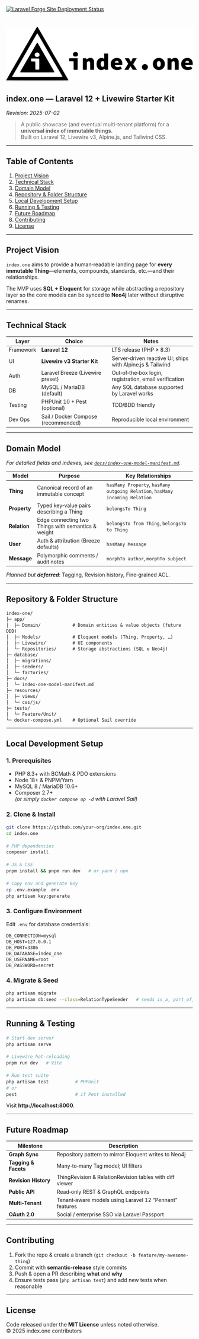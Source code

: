[![Laravel Forge Site Deployment Status](https://img.shields.io/endpoint?url=https%3A%2F%2Fforge.laravel.com%2Fsite-badges%2F53949abd-a003-47ea-8abe-86c312a2b554%3Flabel%3D1%26commit%3D1&style=flat-square)](https://forge.laravel.com/servers/863298/sites/2542382)

# ![index](public/index-one-h.svg)

## index.one — Laravel 12 + Livewire Starter Kit  
_Revision: 2025-07-02_

> A public showcase (and eventual multi-tenant platform) for a **universal index of immutable things**.  
> Built on Laravel 12, Livewire v3, Alpine.js, and Tailwind CSS.

---

## Table of Contents
1. [Project Vision](#project-vision)  
2. [Technical Stack](#technical-stack)  
3. [Domain Model](#domain-model)  
4. [Repository & Folder Structure](#repository--folder-structure)  
5. [Local Development Setup](#local-development-setup)  
6. [Running & Testing](#running--testing)  
7. [Future Roadmap](#future-roadmap)  
8. [Contributing](#contributing)  
9. [License](#license)  

---

## Project Vision
`index.one` aims to provide a human‑readable landing page for **every immutable Thing**—elements, compounds, standards, etc.—and their relationships.  

The MVP uses **SQL + Eloquent** for storage while abstracting a repository layer so the core models can be synced to **Neo4j** later without disruptive renames.

---

## Technical Stack

| Layer | Choice | Notes |
|-------|--------|-------|
| Framework | **Laravel 12** | LTS release (PHP ≥ 8.3) |
| UI | **Livewire v3 Starter Kit** | Server‑driven reactive UI; ships with Alpine.js & Tailwind |
| Auth | Laravel Breeze (Livewire preset) | Out‑of‑the‑box login, registration, email verification |
| DB | MySQL / MariaDB (default) | Any SQL database supported by Laravel works |
| Testing | PHPUnit 10 + Pest (optional) | TDD/BDD friendly |
| Dev Ops | Sail / Docker Compose (recommended) | Reproducible local environment |

---

## Domain Model

_For detailed fields and indexes, see [`docs/index-one-model-manifest.md`](docs/index-one-model-manifest.md)._

| Model | Purpose | Key Relationships |
|-------|---------|-------------------|
| **Thing** | Canonical record of an immutable concept | `hasMany Property`, `hasMany outgoing Relation`, `hasMany incoming Relation` |
| **Property** | Typed key‑value pairs describing a Thing | `belongsTo Thing` |
| **Relation** | Edge connecting two Things with semantics & weight | `belongsTo from Thing`, `belongsTo to Thing` |
| **User** | Auth & attribution (Breeze defaults) | `hasMany Message` |
| **Message** | Polymorphic comments / audit notes | `morphTo author`, `morphTo subject` |

_Planned but **deferred**_: Tagging, Revision history, Fine‑grained ACL.

---

## Repository & Folder Structure
```text
index-one/
├─ app/
│  ├─ Domain/            # Domain entities & value objects (future DDD)
│  ├─ Models/            # Eloquent models (Thing, Property, …)
│  ├─ Livewire/          # UI components
│  └─ Repositories/      # Storage abstractions (SQL ⇆ Neo4j)
├─ database/
│  ├─ migrations/
│  ├─ seeders/
│  └─ factories/
├─ docs/
│  └─ index-one-model-manifest.md
├─ resources/
│  ├─ views/
│  └─ css/js/
├─ tests/
│  └─ Feature/Unit/
└─ docker-compose.yml    # Optional Sail override
```

---

## Local Development Setup

### 1. Prerequisites
* PHP 8.3+ with BCMath & PDO extensions  
* Node 18+ & PNPM/Yarn  
* MySQL 8 / MariaDB 10.6+  
* Composer 2.7+  
*(or simply `docker compose up -d` with Laravel Sail)*

### 2. Clone & Install
```bash
git clone https://github.com/your-org/index.one.git
cd index.one

# PHP dependencies
composer install

# JS & CSS
pnpm install && pnpm run dev   # or yarn / npm

# Copy env and generate key
cp .env.example .env
php artisan key:generate
```

### 3. Configure Environment
Edit `.env` for database credentials:
```dotenv
DB_CONNECTION=mysql
DB_HOST=127.0.0.1
DB_PORT=3306
DB_DATABASE=index_one
DB_USERNAME=root
DB_PASSWORD=secret
```

### 4. Migrate & Seed
```bash
php artisan migrate
php artisan db:seed --class=RelationTypeSeeder   # seeds is_a, part_of, etc.
```

---

## Running & Testing
```bash
# Start dev server
php artisan serve

# Livewire hot‑reloading
pnpm run dev   # Vite

# Run test suite
php artisan test          # PHPUnit
# or
pest                      # if Pest installed
```
Visit **http://localhost:8000**.

---

## Future Roadmap

| Milestone | Description |
|-----------|-------------|
| **Graph Sync** | Repository pattern to mirror Eloquent writes to Neo4j |
| **Tagging & Facets** | Many‑to‑many Tag model; UI filters |
| **Revision History** | ThingRevision & RelationRevision tables with diff viewer |
| **Public API** | Read‑only REST & GraphQL endpoints |
| **Multi‑Tenant** | Tenant‑aware models using Laravel 12 “Pennant” features |
| **OAuth 2.0** | Social / enterprise SSO via Laravel Passport |

---

## Contributing
1. Fork the repo & create a branch (`git checkout -b feature/my-awesome-thing`)  
2. Commit with **semantic‑release** style commits  
3. Push & open a PR describing **what** and **why**  
4. Ensure tests pass (`php artisan test`) and add new tests when reasonable

---

## License
Code released under the **MIT License** unless noted otherwise.  
© 2025 index.one contributors
